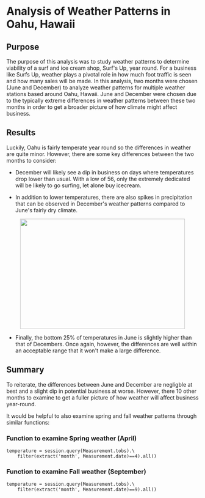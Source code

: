 # Analysis of Weather Patterns in Oahu, Hawaii

## Purpose
The purpose of this analysis was to study weather patterns to determine viability of a surf and ice cream shop, Surf's Up, year round. For a business like Surfs Up, weather plays a pivotal role in how much foot traffic is seen and how many sales will be made. In this analysis, two months were chosen (June and December) to analyze weather patterns for multiple weather stations based around Oahu, Hawaii. June and December were chosen due to the typically extreme differences in weather patterns between these two months in order to get a broader picture of how climate might affect business.

## Results

Luckily, Oahu is fairly temperate year round so the differences in weather are quite minor. However, there are some key differences between the two months to consider:

- December will likely see a dip in business on days where temperatures drop lower than usual. With a low of 56, only the extremely dedicated will be likely to go surfing, let alone buy icecream.

- In addition to lower temperatures, there are also spikes in precipitation that can be observed in December's weather patterns compared to June's fairly dry climate.

<p align="center">
<img width="432" height="288" src="https://user-images.githubusercontent.com/85508764/129216858-17916695-760c-4474-84fb-b2f5dfdb9534.png">
</p>

- Finally, the bottom 25% of temperatures in June is slightly higher than that of Decembers. Once again, however, the differences are well within an acceptable range that it won't make a large difference.


## Summary

To reiterate, the differences between June and December are negligble at best and a slight dip in potential business at worse. However, there 10 other months to examine to get a fuller picture of how weather will affect business year-round.

It would be helpful to also examine spring and fall weather patterns through similar functions:


### Function to examine Spring weather (April)
```
temperature = session.query(Measurement.tobs).\
    filter(extract('month', Measurement.date)==4).all()
```

### Function to examine Fall weather (September)

```
temperature = session.query(Measurement.tobs).\
    filter(extract('month', Measurement.date)==9).all()
```

